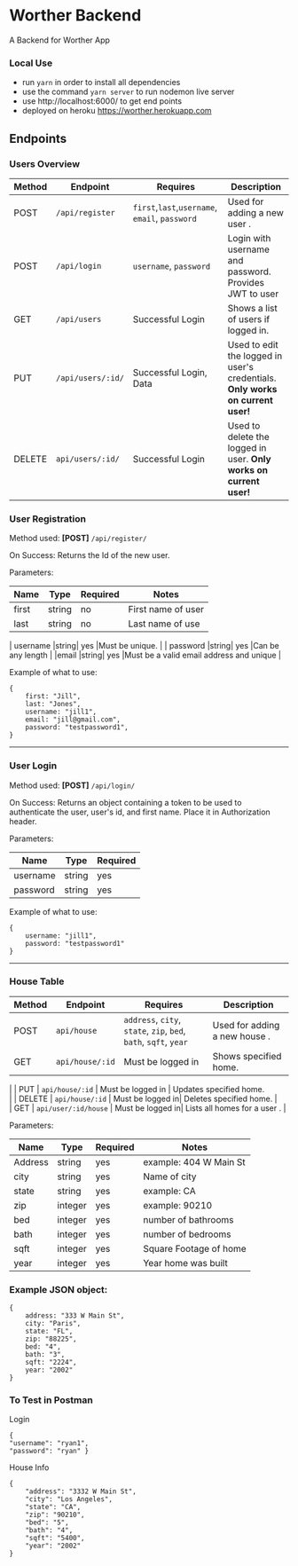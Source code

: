 # Worther Backend

A Backend for Worther App

### Local Use

- run `yarn` in order to install all dependencies
- use the command `yarn server` to run nodemon live server
- use http://localhost:6000/ to get end points
- deployed on heroku  https://worther.herokuapp.com


## Endpoints

### Users Overview


| Method |     Endpoint     |                  Requires                    |                                        Description                            |
|--------|------------------|----------------------------------------------|-------------------------------------------------------------------------------|
|  POST  | `/api/register` | `first`,`last`,`username`, `email`, `password`| Used for adding a new user .                                       |
|  POST  | `/api/login`    |  `username`, `password`| Login with username and password. Provides JWT to user    |
|  GET   | `/api/users`     |  Successful Login  | Shows a list of users if logged in.  |
|  PUT   | `/api/users/:id/`|            Successful Login, Data            | Used to edit the logged in user's credentials. **Only works on current user!**|
| DELETE | `api/users/:id/` |              Successful Login                | Used to delete the logged in user. **Only works on current user!**            |        

### User Registration


Method used: **[POST]** `/api/register/`

On Success: Returns the Id of the new user.



Parameters:

|   Name    | Type | Required |                      Notes                       |
|-----------|------|----------|--------------------------------------------------|
|   first    |string|    no  | First name of user                |
|   last    |string|    no   | Last name of use                |

| username  |string|    yes   |Must be unique.                                   |
| password  |string|    yes   |Can be any length     |
|email  |string|    yes   |Must be a valid email address and unique |

Example of what to use: 
```
{
    first: "Jill",
    last: "Jones",
    username: "jill1",
    email: "jill@gmail.com",
    password: "testpassword1",
}
```
---

### User Login


Method used: **[POST]** `/api/login/`

On Success: Returns an object containing a token to be used to authenticate the user, user's id, and first name. Place it in Authorization header.



Parameters:

|  Name  | Type | Required |
|--------|------|----------|
|username|string|    yes   |
|password|string|    yes   |

Example of what to use: 
```
{
    username: "jill1",
    password: "testpassword1"
}
```
---

### House Table

| Method |     Endpoint     |                  Requires                    |                                        Description                            |
|--------|------------------|----------------------------------------------|-------------------------------------------------------------------------------|
|  POST  | `api/house` | `address`, `city`, `state`, `zip`, `bed`, `bath`, `sqft`, `year`| Used for adding a new house . |
|  GET   | `api/house/:id`     | Must be logged in | Shows specified home. 
| 
|  PUT   | `api/house/:id`     | Must be logged in | Updates specified home.  
|
|  DELETE   | `api/house/:id`     | Must be logged in| Deletes specified home. |  
|  GET  | `api/user/:id/house` | Must be logged in| Lists all homes for a user .                                   |
         


Parameters:

|      Name     |   Type   | Required |                   Notes                     |
|---------------|----------|----------|---------------------------------------------|
| Address|string|    yes   | example: 404 W Main St           |
|     city    |  string  |    yes  | Name of city            |
|    state  |  string  |   yes   | example: CA                              |
|    zip  |  integer |   yes    | example: 90210|
|    bed  |  integer |   yes    | number of bathrooms|
|    bath  |  integer |   yes    | number of bedrooms|
|    sqft  |  integer |   yes    | Square Footage of home|
|    year  |  integer |   yes    | Year home was built |


### Example JSON object:
```
{
    address: "333 W Main St",
    city: "Paris",
    state: "FL",
    zip: "88225",
    bed: "4",
    bath: "3",
    sqft: "2224",
    year: "2002"
}

```

### To Test in Postman 

Login

```
{ 
"username": "ryan1",
"password": "ryan" }

```
House Info

```
{
    "address": "3332 W Main St",
    "city": "Los Angeles",
    "state": "CA",
    "zip": "90210",
    "bed": "5",
    "bath": "4",
    "sqft": "5400",
    "year": "2002"
}

```